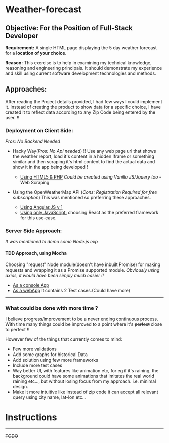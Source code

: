 # Weather-forecast


## Objective: For the Position of Full-Stack Developer

**Requirement:** A single HTML page displaying the 5 day weather forecast for a __location of your choice__.

**Reason:**  This exercise is to help in examining my technical knowledge, reasoning and engineering principals. It should demonstrate my experience and skill using current software development technologies and methods.


## Approaches:
After reading the Project details provided, I had few ways I could implement it. Instead of creating the product to show data for a specific choice, I have created it to reflect data according to any Zip Code being entered by the user. !!

### Deployment on Client Side:
*Pros: No Backend Needed*

  * Hacky Way(*Pros: No Api needed*) !!
    Use any web page url that shows the weather report, load it's content in a hidden iframe or something similar and then scraping it's html content to find the actual data and show it in the app being developed !

    *  [Using HTML5 & PHP](https://www.google.com) _Could be created using Vanilla JS/Jquery too_ - Web Scraping

  * Using the OpenWeatherMap API (*Cons: Registration Required for free subscription*)
    This was mentioned so preferring these approaches.

    *  [Using Angular.JS v 1](https://www.google.com)
    *  [Using only JavaScript:](https://www.google.com)  choosing React as the preferred framework for this use-case.


### Server Side Approach:
*It was mentioned to demo some Node.js exp*

#### TDD Approach, using Mocha

Choosing "request" Node module(doesn't have inbuilt Promise) for making requests and wrapping it as a Promise supported module. _Obviously using axios, it would have been simply much easier !!_

  * [As a console App](https://www.google.com)
  * [As a webApp](https://www.google.com) It contains 2 Test cases.(Could have more)



***********


### What could be done with more time ?

I believe progress/improvement to be a never ending continuous process. With time many things could be improved to a point where it's ~~perfect~~  close to perfect !!

However few of the things that currently comes to mind:
* Few more validations
* Add some graphs for historical Data
* Add solution using few more frameworks
* Include more test cases
* Way better UI, with features like animation etc, for eg if it's raining, the background could have some animations that imitates the real world raining etc..., but without losing focus from my approach. i.e. minimal design.
* Make it more intuitive like instead of zip code it can accept all relevant query using city name, lat-lon etc...


# Instructions
***********
~~TODO~~
